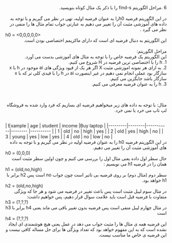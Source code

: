 <div dir="rtl">
6 .مراحل الگوریتم find-s را با ذکر یک مثال کوتاه بنویسید.
<br/>
  <br/>
در این الگوریتم فرضیه h0را به عنوان فرضیه اولیه، تهی در نظر می گیریم و با توجه به داده های آموزشی مثبت آن را تغییر می دهیم به عبارتی جواب تمام مثال ها را منفی در نظر می گیرد .
</div>
h0 = <0,0,0,0,0>
<br/>
<div dir="rtl">
این الگوریتم به دنبال فرضیه ای است که  دارای ماکزیمم اختصاصی بودن است.  
<br/>
<br/>
مراحل الگوریتم:
<br/>
این الگوریتم یک فرضیه خاص را با توجه به مثال های آموزشی بدست می آورد.
<br/>
1. h را با اختصاصی ترین فرضیه در H شروع می کنیم.
<br/>
2. به ازای هر نمونه اموزشی مثبت X  اگر هر یک از قیود ویژگی های ai موجود در h  با x  سازگار بود عملی انجام نمی دهیم در غیر اینصورت ai در h را با قیدی کلی تر که با x  سازگار باشد جایگزین می کنیم.
<br/>
3. h را به عنوان فرضیه معرفی می کنیم.
<br/>
<br/>
<br/>
  
 مثال: با توجه به  داده های زیر  میخواهیم فرضیه ای بسازیم که فرد وارد شده به فروشگاه لپ تاپ می خرد یا نمی خرد.
  </div>
  <br/>
| Example | age    | student   | income  |Buy laptop |
|---------|--------|-----------|-------- |---------- |
| 1       | old    | no        | high    | yes       |
| 2       | old    | yes       | high    | no        |
| 3       | young  | yes       | low     | yes       |
| 4       | old    | no        | low     | no        |

<div dir="rtl">
در این الگوریتم فرضیه h0 را به عنوان فرضیه اولیه در نظر می گیریم و با توجه به داده های آموزشی مثبت آن را تغییر می دهیم.
<br/>
</div>
h0 = (0,0,0)
<br/>
<div dir="rtl">
حال سطر اول داده یعنی مثال اول را بررسی می کنیم و چون اولین سطر مثبت است  همان را در فرضیه h1 می نویسیم :   
<br/>
</div>
h1 = (old,no,high)
<br/>
<div dir="rtl">
 سطر دوم (مثال دوم) بر روی فرضیه بی تاثیر است چون جواب no است پس h2 برابر با h1 خواهد بود.
<br/> 
</div>
h2 = (old,no,high)
<br/> 
<div dir="rtl">
در مثال سوم  لیبل مثبت است پس باعث تغییر در فرضیه می شود و هر جا که ویژگی متفاوت با فرضیه قبل است باید علامت سوال قرار دهیم، پس خواهیم داشت:
<br/>
</div>
h3 = (?,?,?)
<br/>
<div dir="rtl">
در مثال چهارم لیبل منفی است پس فرضیه بدون تغییر  باقی می ماند یعنی h4 برابر با h3 است 
<br/>
</div>
h4 = (?,?,?)
<div dir="rtl">
این فرضیه همه ی مثال ها را مثبت جواب می دهد در عمل یعنی هیچ هوشمندی ای ایجاد نشده است که به این مفهوم خواهد بود که تعداد ویژگی ها برای حل مساله کافی نیست
و این فرضیه ی خاص ما مناسب نیست.
  
  
 
